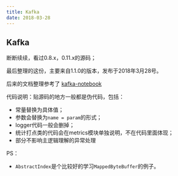 ```yaml
---
title: Kafka
date: 2018-03-28
---
```


## Kafka

断断续续，看过0.8.x，0.11.x的源码；

最后整理的这份，主要来自1.1.0的版本，发布于2018年3月28号。

后来的文档整理参考了 [kafka-notebook](https://jaceklaskowski.gitbooks.io/apache-kafka/)

代码说明：贴源码的地方一般都是伪代码，包括：

* 常量替换为具体值；
* 参数会替换为`name = param`的形式；
* logger代码一般会删掉；
* 统计打点类的代码会在metrics模块单独说明，不在代码里面体现；
* 部分不影响主逻辑理解的异常处理

PS：
* `AbstractIndex`是个比较好的学习`MappedByteBuffer`的例子。

